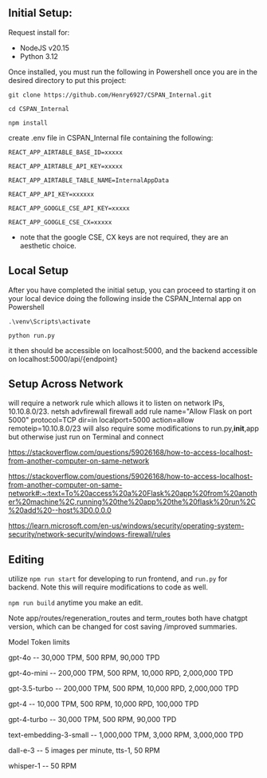 ## Initial Setup:

Request install for:
* NodeJS v20.15
* Python 3.12

Once installed, you must run the following in Powershell once you are in the desired directory to put this project:

```
git clone https://github.com/Henry6927/CSPAN_Internal.git

cd CSPAN_Internal

npm install

```

create .env file in CSPAN_Internal file containing the following:

```
REACT_APP_AIRTABLE_BASE_ID=xxxxx

REACT_APP_AIRTABLE_API_KEY=xxxxx

REACT_APP_AIRTABLE_TABLE_NAME=InternalAppData

REACT_APP_API_KEY=xxxxxx

REACT_APP_GOOGLE_CSE_API_KEY=xxxxx

REACT_APP_GOOGLE_CSE_CX=xxxxx
```

* note that the google CSE, CX keys are not required, they are an aesthetic choice.


## Local Setup
After you have completed the initial setup, you can proceed to starting it on your local device doing the following inside the CSPAN_Internal app on Powershell 
```
.\venv\Scripts\activate

python run.py
```

it then should be accessible on localhost:5000, and the backend accessible on localhost:5000/api/{endpoint} 
## Setup Across Network 
will require a network rule which allows it to listen on network IPs, 10.10.8.0/23.
netsh advfirewall firewall add rule name="Allow Flask on port 5000" protocol=TCP dir=in localport=5000 action=allow remoteip=10.10.8.0/23
will also require some modifications to run.py,__init__,app but otherwise just run on Terminal and connect 

https://stackoverflow.com/questions/59026168/how-to-access-localhost-from-another-computer-on-same-network

https://stackoverflow.com/questions/59026168/how-to-access-localhost-from-another-computer-on-same-network#:~:text=To%20access%20a%20Flask%20app%20from%20another%20machine%2C,running%20the%20app%20the%20flask%20run%2C%20add%20--host%3D0.0.0.0

https://learn.microsoft.com/en-us/windows/security/operating-system-security/network-security/windows-firewall/rules

## Editing
utilize `npm run start` for developing to run frontend, and `run.py` for backend. Note this will require modifications to code as well.

`npm run build` anytime you make an edit.

Note app/routes/regeneration_routes and term_routes both have chatgpt version, which can be changed for cost saving /improved summaries. 

Model	Token limits

gpt-4o -- 30,000 TPM, 500 RPM, 90,000 TPD

gpt-4o-mini -- 200,000 TPM, 500 RPM, 10,000 RPD, 2,000,000 TPD

gpt-3.5-turbo	-- 200,000 TPM, 500 RPM, 10,000 RPD, 2,000,000 TPD

gpt-4	-- 10,000 TPM, 500 RPM, 10,000 RPD, 100,000 TPD

gpt-4-turbo -- 30,000 TPM, 500 RPM, 90,000 TPD

text-embedding-3-small	-- 1,000,000 TPM, 3,000 RPM, 3,000,000 TPD

dall-e-3 -- 5 images per minute, tts-1, 50 RPM

whisper-1	-- 50 RPM

